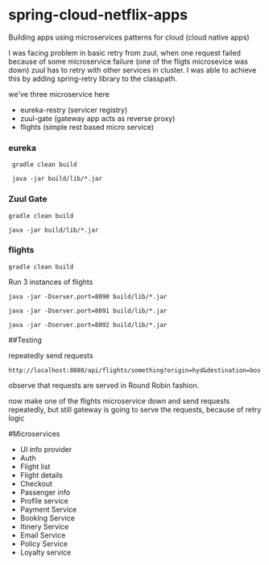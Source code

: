 # spring-cloud-netflix-apps

Building apps using microservices patterns for cloud (cloud native apps)

I was facing problem in basic retry from zuul, when one request failed because of some microservice failure (one of the fligts microsevice was down) zuul has to retry with other services in cluster.  I was able to achieve this by adding spring-retry library to the classpath.


we've three microservice here

- eureka-restry (servicer registry)
- zuul-gate (gateway app acts as reverse proxy)
- flights (simple rest based micro service)




### eureka
``` gradle clean build```


``` java -jar build/lib/*.jar```

### Zuul Gate

```gradle clean build ```

``` java -jar build/lib/*.jar ```




### flights
``` gradle clean build ```

Run 3 instances of flights

```java -jar -Dserver.port=8090 build/lib/*.jar```

```java -jar -Dserver.port=8091 build/lib/*.jar```

```java -jar -Dserver.port=8092 build/lib/*.jar```


##Testing

repeatedly send requests

```http://localhost:8080/api/flights/something?origin=hyd&destination=bos```

observe that requests are served in Round Robin fashion.

now make one of the flights microservice down and send requests repeatedly, but still gateway is going to serve the requests, because of retry logic




#Microservices

- UI info provider
- Auth
- Flight list
- Flight details
- Checkout
- Passenger info
- Profile service
- Payment Service
- Booking Service
- Itinery Service
- Email Service
- Policy Service
- Loyalty service
